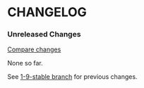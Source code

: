 # CHANGELOG

### Unreleased Changes

[Compare changes](https://github.com/codevise/pageflow-progress-navigation-bar/compare/1-9-stable...master)

None so far.

See
[1-9-stable branch](https://github.com/codevise/pageflow-progress-navigation-bar/blob/1-9-stable/CHANGELOG.md)
for previous changes.
